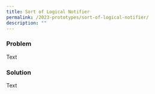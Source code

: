 ```yaml
---
title: Sort of Logical Notifier
permalink: /2023-prototypes/sort-of-logical-notifier/
description: ""
---
```

### Problem
Text

### Solution
Text